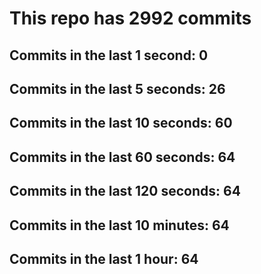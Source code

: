 # This repo has 2992 commits

## Commits in the last 1 second: 0
## Commits in the last 5 seconds: 26
## Commits in the last 10 seconds: 60
## Commits in the last 60 seconds: 64
## Commits in the last 120 seconds: 64
## Commits in the last 10 minutes: 64
## Commits in the last 1 hour: 64
